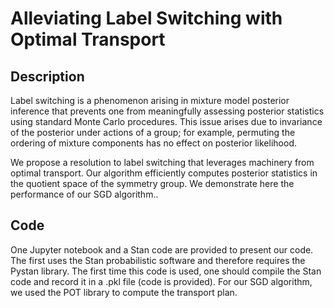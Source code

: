 # Alleviating Label Switching with Optimal Transport


## Description

Label switching is a phenomenon arising in mixture model posterior inference that prevents one from meaningfully assessing posterior statistics using standard Monte Carlo procedures. This issue arises due to invariance of the posterior under actions of a group; for example, permuting the ordering of mixture components has no effect on posterior likelihood. 

We propose a resolution to label switching that leverages machinery from optimal transport. 
Our algorithm efficiently computes posterior statistics in the quotient space of the 
symmetry group. We demonstrate here the performance of our SGD algorithm..

## Code

One Jupyter notebook and a Stan code are provided to present our code. The first uses the Stan probabilistic
software and therefore requires the Pystan library. The first time this code is used, one should compile the Stan code and record it in a .pkl file (code is provided). For our SGD algorithm, we used the POT library to compute the transport plan.
